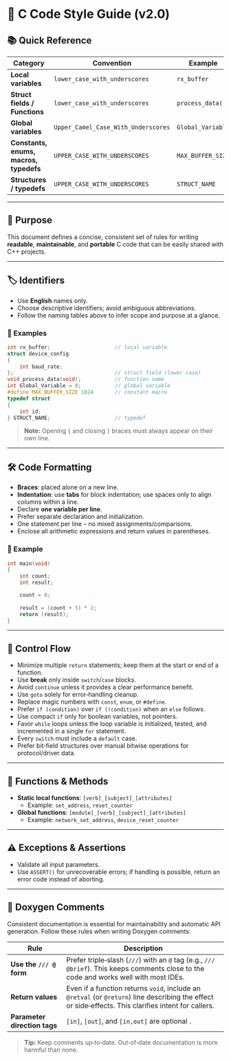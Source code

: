 # 📄 C Code Style Guide (v2.0)

## 📚 Quick Reference
| Category | Convention | Example |
|---|---|---|
| **Local variables** | `lower_case_with_underscores` | `rx_buffer` |
| **Struct fields / Functions** | `lower_case_with_underscores` | `process_data()` |
| **Global variables** | `Upper_Camel_Case_With_Underscores` | `Global_Variable` |
| **Constants, enums, macros, typedefs** | `UPPER_CASE_WITH_UNDERSCORES` | `MAX_BUFFER_SIZE` |
| **Structures / typedefs** | `UPPER_CASE_WITH_UNDERSCORES` | `STRUCT_NAME` |

---

## 🎯 Purpose
This document defines a concise, consistent set of rules for writing **readable**, **maintainable**, and **portable** C code that can be easily shared with C++ projects.

---

## 🏷️ Identifiers
- Use **English** names only.  
- Choose descriptive identifiers; avoid ambiguous abbreviations.  
- Follow the naming tables above to infer scope and purpose at a glance.

### 📌 Examples
```c
int rx_buffer;                     // local variable
struct device_config 
{
	int baud_rate;
};                                 // struct field (lower case)
void process_data(void);           // function name
int Global_Variable = 0;           // global variable
#define MAX_BUFFER_SIZE 1024       // constant macro
typedef struct 
{
	int id; 
} STRUCT_NAME;                     // typedef
```
> **Note:** Opening `{` and closing `}` braces must always appear on their own line.

---

## 🛠️ Code Formatting
- **Braces**: placed alone on a new line.
- **Indentation**: use **tabs** for block indentation; use spaces only to align columns within a line.
- Declare **one variable per line**.
- Prefer separate declaration and initialization.
- One statement per line – no mixed assignments/comparisons.
- Enclose all arithmetic expressions and return values in parentheses.

### 📌 Example
```c
int main(void)
{
	int count;
	int result;

	count = 0;
    
	result = (count + 5) * 2;
	return (result);
}
```
---

## 🔀 Control Flow
- Minimize multiple `return` statements; keep them at the start or end of a function.
- Use **break** only inside `switch`/`case` blocks.
- Avoid `continue` unless it provides a clear performance benefit.
- Use `goto` solely for error‑handling cleanup.
- Replace magic numbers with `const`, `enum`, or `#define`.
- Prefer `if (condition)` over `if (!condition)` when an `else` follows.
- Use compact `if` only for boolean variables, not pointers.
- Favor `while` loops unless the loop variable is initialized, tested, and incremented in a single `for` statement.
- Every `switch` must include a `default` case.
- Prefer bit‑field structures over manual bitwise operations for protocol/driver data.

---

## 🧩 Functions & Methods
- **Static local functions**: `[verb]_[subject]_[attributes]`
  - Example: `set_address`, `reset_counter`
- **Global functions**: `[module]_[verb]_[subject]_[attributes]`
  - Example: `network_set_address`, `device_reset_counter`

---

## ⚠️ Exceptions & Assertions
- Validate all input parameters.
- Use `ASSERT()` for unrecoverable errors; if handling is possible, return an error code instead of aborting.

---

## 📑 Doxygen Comments  

Consistent documentation is essential for maintainability and automatic API generation. Follow these rules when writing Doxygen comments:

| Rule                             | Description                                                  |
| -------------------------------- | ------------------------------------------------------------ |
| **Use the `/// @` form**         | Prefer triple‑slash (`///`) with an `@` tag (e.g., `/// @brief`). This keeps comments close to the code and works well with most IDEs. |
| **Return values**                | Even if a function returns `void`, include an `@retval` (or `@return`) line describing the effect or side‑effects. This clarifies intent for callers. |
| **Parameter direction tags**     | `[in]`, `[out]`, and `[in,out]` are optional . |

> **Tip:** Keep comments up‑to‑date. Out‑of‑date documentation is more harmful than none.
